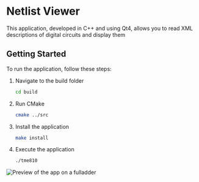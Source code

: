 # Netlist Viewer

This application, developed in C++ and using Qt4, allows you to read XML descriptions of digital circuits and display them

## Getting Started

To run the application, follow these steps:

1. Navigate to the build folder
   ```bash
   cd build
2. Run CMake
   ```bash
   cmake ../src
3. Install the application
   ```bash
   make install
5. Execute the application
   ```bash
   ./tme810


![Preview of the app on a fulladder](./images/app.png)

